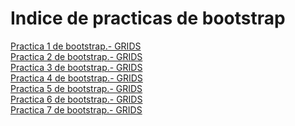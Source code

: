 # Indice de practicas de bootstrap
<a href="https:myriambp.github.io/practica1bootstrap.html">Practica 1 de bootstrap.- GRIDS</a><br>
<a href="https:myriambp.github.io/practica1bootstrap.html">Practica 2 de bootstrap.- GRIDS</a><br>
<a href="https:myriambp.github.io/practica1bootstrap.html">Practica 3 de bootstrap.- GRIDS</a><br>
<a href="https:myriambp.github.io/practica1bootstrap.html">Practica 4 de bootstrap.- GRIDS</a><br>
<a href="https:myriambp.github.io/practica1bootstrap.html">Practica 5 de bootstrap.- GRIDS</a><br>
<a href="https:myriambp.github.io/practica1bootstrap.html">Practica 6 de bootstrap.- GRIDS</a><br>
<a href="https:myriambp.github.io/practica1bootstrap.html">Practica 7 de bootstrap.- GRIDS</a><br>
